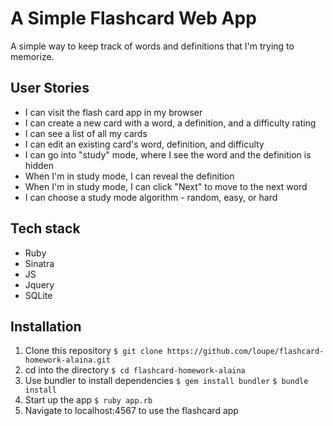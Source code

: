 A Simple Flashcard Web App
===========================

A simple way to keep track of words and definitions that I'm trying to memorize. 

User Stories
------------

- I can visit the flash card app in my browser
- I can create a new card with a word, a definition, and a difficulty rating
- I can see a list of all my cards
- I can edit an existing card's word, definition, and difficulty
- I can go into "study" mode, where I see the word and the definition is hidden
- When I'm in study mode, I can reveal the definition
- When I'm in study mode, I can click "Next" to move to the next word
- I can choose a study mode algorithm - random, easy, or hard

Tech stack
----------

- Ruby
- Sinatra
- JS
- Jquery
- SQLite

Installation
------------

1. Clone this repository
	`$ git clone https://github.com/loupe/flashcard-homework-alaina.git`
2. cd into the directory
	`$ cd flashcard-homework-alaina`
3. Use bundler to install dependencies
	`$ gem install bundler`
	`$ bundle install` 
4. Start up the app 
	`$ ruby app.rb` 
5. Navigate to localhost:4567 to use the flashcard app